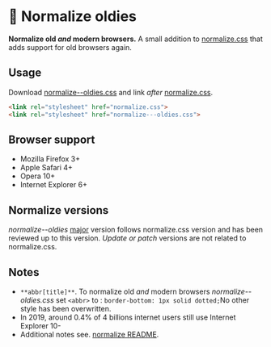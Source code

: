 # 🦕 Normalize oldies

**Normalize old *and* modern browsers.**
A small addition to [normalize.css](https://github.com/necolas/normalize.css) that adds support for old browsers again.


## Usage

Download [normalize--oldies.css](dist/normalize--oldies.css) and link  *after* [normalize.css](https://github.com/necolas/normalize.css).

```html
<link rel="stylesheet" href="normalize.css">
<link rel="stylesheet" href="normalize---oldies.css">
```

## Browser support

- Mozilla Firefox 3+
- Apple Safari 4+
- Opera 10+
- Internet Explorer 6+

## Normalize versions

*normalize--oldies* [major](https://semver.org/spec/v2.0.0.html) version follows normalize.css version and has been reviewed up to this version. *Update or patch* versions are not related to normalize.css.

## Notes

- `**abbr[title]**`. To normalize old *and* modern browsers *normalize--oldies.css*  set `<abbr>` to : `border-bottom: 1px solid dotted;`No other style has been overwritten.
- In 2019, around 0.4% of 4 billions internet users still use Internet Explorer 10-
- Additional notes see. [normalize README](https://github.com/necolas/normalize.css/blob/master/README.md).
